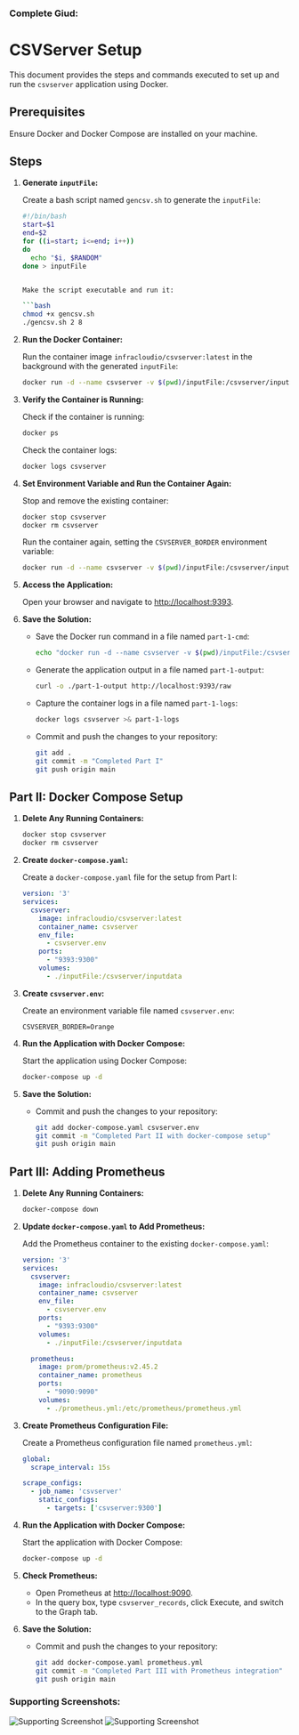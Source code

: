 ### Complete Giud:

# CSVServer Setup

This document provides the steps and commands executed to set up and run the `csvserver` application using Docker.

## Prerequisites

Ensure Docker and Docker Compose are installed on your machine.

## Steps

1. **Generate `inputFile`:**

   Create a bash script named `gencsv.sh` to generate the `inputFile`:

   ```bash
   #!/bin/bash
   start=$1
   end=$2
   for ((i=start; i<=end; i++))
   do
     echo "$i, $RANDOM"
   done > inputFile


   Make the script executable and run it:

   ```bash
   chmod +x gencsv.sh
   ./gencsv.sh 2 8
   ```

2. **Run the Docker Container:**

   Run the container image `infracloudio/csvserver:latest` in the background with the generated `inputFile`:

   ```bash
   docker run -d --name csvserver -v $(pwd)/inputFile:/csvserver/inputdata infracloudio/csvserver:latest
   ```

3. **Verify the Container is Running:**

   Check if the container is running:

   ```bash
   docker ps
   ```

   Check the container logs:

   ```bash
   docker logs csvserver
   ```

4. **Set Environment Variable and Run the Container Again:**

   Stop and remove the existing container:

   ```bash
   docker stop csvserver
   docker rm csvserver
   ```

   Run the container again, setting the `CSVSERVER_BORDER` environment variable:

   ```bash
   docker run -d --name csvserver -v $(pwd)/inputFile:/csvserver/inputdata -e CSVSERVER_BORDER=Orange -p 9393:9300 infracloudio/csvserver:latest
   ```

5. **Access the Application:**

   Open your browser and navigate to [http://localhost:9393](http://localhost:9393).

6. **Save the Solution:**

   - Save the Docker run command in a file named `part-1-cmd`:

     ```bash
     echo "docker run -d --name csvserver -v $(pwd)/inputFile:/csvserver/inputdata -e CSVSERVER_BORDER=Orange -p 9393:9300 infracloudio/csvserver:latest" > part-1-cmd
     ```

   - Generate the application output in a file named `part-1-output`:

     ```bash
     curl -o ./part-1-output http://localhost:9393/raw
     ```

   - Capture the container logs in a file named `part-1-logs`:

     ```bash
     docker logs csvserver >& part-1-logs
     ```

   - Commit and push the changes to your repository:

     ```bash
     git add .
     git commit -m "Completed Part I"
     git push origin main
     ```

## Part II: Docker Compose Setup

1. **Delete Any Running Containers:**

   ```bash
   docker stop csvserver
   docker rm csvserver
   ```

2. **Create `docker-compose.yaml`:**

   Create a `docker-compose.yaml` file for the setup from Part I:

   ```yaml
   version: '3'
   services:
     csvserver:
       image: infracloudio/csvserver:latest
       container_name: csvserver
       env_file:
         - csvserver.env
       ports:
         - "9393:9300"
       volumes:
         - ./inputFile:/csvserver/inputdata
   ```

3. **Create `csvserver.env`:**

   Create an environment variable file named `csvserver.env`:

   ```env
   CSVSERVER_BORDER=Orange
   ```

4. **Run the Application with Docker Compose:**

   Start the application using Docker Compose:

   ```bash
   docker-compose up -d
   ```

5. **Save the Solution:**

   - Commit and push the changes to your repository:

     ```bash
     git add docker-compose.yaml csvserver.env
     git commit -m "Completed Part II with docker-compose setup"
     git push origin main
     ```

## Part III: Adding Prometheus

1. **Delete Any Running Containers:**

   ```bash
   docker-compose down
   ```

2. **Update `docker-compose.yaml` to Add Prometheus:**

   Add the Prometheus container to the existing `docker-compose.yaml`:

   ```yaml
   version: '3'
   services:
     csvserver:
       image: infracloudio/csvserver:latest
       container_name: csvserver
       env_file:
         - csvserver.env
       ports:
         - "9393:9300"
       volumes:
         - ./inputFile:/csvserver/inputdata

     prometheus:
       image: prom/prometheus:v2.45.2
       container_name: prometheus
       ports:
         - "9090:9090"
       volumes:
         - ./prometheus.yml:/etc/prometheus/prometheus.yml
   ```

3. **Create Prometheus Configuration File:**

   Create a Prometheus configuration file named `prometheus.yml`:

   ```yaml
   global:
     scrape_interval: 15s

   scrape_configs:
     - job_name: 'csvserver'
       static_configs:
         - targets: ['csvserver:9300']
   ```

4. **Run the Application with Docker Compose:**

   Start the application with Docker Compose:

   ```bash
   docker-compose up -d
   ```

5. **Check Prometheus:**

   - Open Prometheus at [http://localhost:9090](http://localhost:9090).
   - In the query box, type `csvserver_records`, click Execute, and switch to the Graph tab.

6. **Save the Solution:**

   - Commit and push the changes to your repository:

     ```bash
     git add docker-compose.yaml prometheus.yml
     git commit -m "Completed Part III with Prometheus integration"
     git push origin main
     ```

### Supporting Screenshots:
![Supporting Screenshot](csvserver/solution/SupportingScreenshot2.png)
![Supporting Screenshot](csvserver/solution/SupportingScreenshot1.png)


